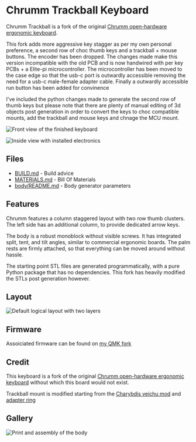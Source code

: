 Chrumm Trackball Keyboard
===============

Chrumm Trackball is a fork of the original [Chrumm open-hardware ergonomic keyboard](https://github.com/sevmeyer/chrumm-keyboard).

This fork adds more aggressive key stagger as per my own personal preference, a second row of choc thumb keys and a trackball + mouse buttons. The encoder has been dropped. The changes made make this version incompatible with the old PCB and is now handwired with per key PCBs + a Elite-pi microcontroller. The microcontroller has been moved to the case edge so that the usb-c port is outwardly accessible removing the need for a usb-c male-female adapter cable. Finally a outwardly accessible run button has been added for convinence

I've included the python changes made to generate the second row of thumb keys but please note that there are plenty of manual editing of 3d objects post generation in order to convert the keys to choc compatible mounts, add the trackball and mouse keys and chnage the MCU mount. 

![Front view of the finished keyboard](images/front.jpg)

![Inside view with installed electronics](images/inside.jpg)


Files
-----

- [BUILD.md](BUILD.md) - Build advice
- [MATERIALS.md](MATERIALS.md) - Bill Of Materials
- [body/README.md](body/README.md) - Body generator parameters

Features
--------

Chrumm features a column staggered layout with two row thumb clusters.
The left side has an additional column, to provide dedicated arrow keys.

The body is a robust monoblock without visible screws. It has
integrated split, tent, and tilt angles, similar to commercial
ergonomic boards. The palm rests are firmly
attached, so that everything can be moved around without hassle.

The starting point STL files are generated programmatically, with a pure
Python package that has no dependencies. This fork has heavily modified the STLs post generation however.

Layout
------

![Default logical layout with two layers](images/layout.svg)

Firmware
------
Assoiciated firmware can be found on [my QMK fork](https://github.com/mroukema/qmk_firmware/tree/chrumm-trackball)

Credit
------

This keyboard is a fork of the original [Chrumm open-hardware ergonomic keyboard](https://github.com/sevmeyer/chrumm-keyboard) without which this board would not exist.

Trackball mount is modified starting from the [Charybdis veichu mod](https://github.com/Bastardkb/Charybdis/tree/main/files/mods/veichu) and [adapter ring](https://github.com/Bastardkb/Charybdis/blob/main/files/3x5%20nano/adapter_v2_top_v75.stl)

Gallery
-------

![Print and assembly of the body](images/body.jpg)

